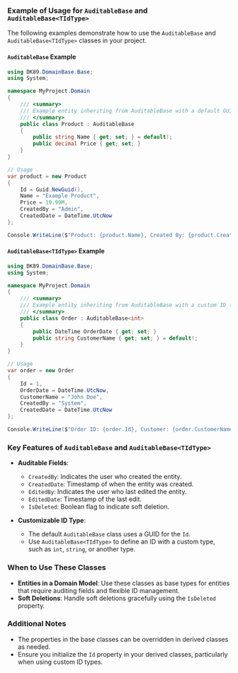### Example of Usage for `AuditableBase` and `AuditableBase<TIdType>`

The following examples demonstrate how to use the `AuditableBase` and `AuditableBase<TIdType>` classes in your project.

#### `AuditableBase` Example

```csharp
using DK89.DomainBase.Base;
using System;

namespace MyProject.Domain
{
    /// <summary>
    /// Example entity inheriting from AuditableBase with a default GUID as ID.
    /// </summary>
    public class Product : AuditableBase
    {
        public string Name { get; set; } = default!;
        public decimal Price { get; set; }
    }
}

// Usage
var product = new Product
{
    Id = Guid.NewGuid(),
    Name = "Example Product",
    Price = 19.99M,
    CreatedBy = "Admin",
    CreatedDate = DateTime.UtcNow
};

Console.WriteLine($"Product: {product.Name}, Created By: {product.CreatedBy}, Created At: {product.CreatedDate}");
```

#### `AuditableBase<TIdType>` Example

```csharp
using DK89.DomainBase.Base;
using System;

namespace MyProject.Domain
{
    /// <summary>
    /// Example entity inheriting from AuditableBase with a custom ID type.
    /// </summary>
    public class Order : AuditableBase<int>
    {
        public DateTime OrderDate { get; set; }
        public string CustomerName { get; set; } = default!;
    }
}

// Usage
var order = new Order
{
    Id = 1,
    OrderDate = DateTime.UtcNow,
    CustomerName = "John Doe",
    CreatedBy = "System",
    CreatedDate = DateTime.UtcNow
};

Console.WriteLine($"Order ID: {order.Id}, Customer: {order.CustomerName}, Order Date: {order.OrderDate}");
```

### Key Features of `AuditableBase` and `AuditableBase<TIdType>`
- **Auditable Fields**:
  - `CreatedBy`: Indicates the user who created the entity.
  - `CreatedDate`: Timestamp of when the entity was created.
  - `EditedBy`: Indicates the user who last edited the entity.
  - `EditedDate`: Timestamp of the last edit.
  - `IsDeleted`: Boolean flag to indicate soft deletion.
  
- **Customizable ID Type**:
  - The default `AuditableBase` class uses a GUID for the `Id`.
  - Use `AuditableBase<TIdType>` to define an ID with a custom type, such as `int`, `string`, or another type.

### When to Use These Classes
- **Entities in a Domain Model**: Use these classes as base types for entities that require auditing fields and flexible ID management.
- **Soft Deletions**: Handle soft deletions gracefully using the `IsDeleted` property.
  
### Additional Notes
- The properties in the base classes can be overridden in derived classes as needed.
- Ensure you initialize the `Id` property in your derived classes, particularly when using custom ID types.
